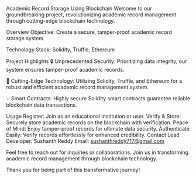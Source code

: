 Academic Record Storage Using Blockchain
Welcome to our groundbreaking project, revolutionizing academic record management through cutting-edge blockchain technology.

Overview
Objective: Create a secure, tamper-proof academic record storage system.

Technology Stack: Solidity, Truffle, Ethereum

Project Highlights
🔒 Unprecedented Security: Prioritizing data integrity, our system ensures tamper-proof academic records.

🚀 Cutting-Edge Technology: Utilizing Solidity, Truffle, and Ethereum for a robust and efficient academic record management system.

💡 Smart Contracts: Highly secure Solidity smart contracts guarantee reliable blockchain data transactions.

Usage
Register: Join as an educational institution or user.
Verify & Store: Securely store academic records on the blockchain with verification.
Peace of Mind: Enjoy tamper-proof records for ultimate data security.
Authenticate Easily: Verify records effortlessly for enhanced credibility.
Contact
Lead Developer: Sushanth Reddy
Email: sushanthreddy717@gmail.com

Feel free to reach out for inquiries or collaborations. Join us in transforming academic record management through blockchain technology.

Thank you for being part of this transformative journey!

